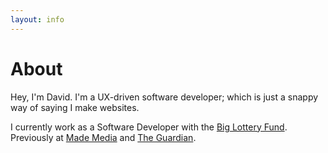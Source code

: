 ```yaml
---
layout: info
---
```


# About

Hey, I'm David. I'm a UX-driven software developer; which is just a snappy way of saying I make websites.

I currently work as a Software Developer with the [Big Lottery Fund](http://github.com/biglotteryfund/). Previously at [Made Media](https://made.meda/) and [The Guardian](https://developers.theguardian.com/).

